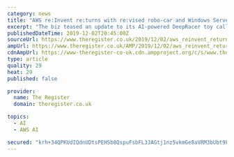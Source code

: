 ```yaml
---
category: news
title: "AWS re:Invent re:turns with re:vised robo-car and Windows Server 2008 re:vitalization plan"
excerpt: "The biz teased an update to its AI-powered DeepRacer toy called DeepRacer Evo. The addition of the extra word \"Evo\" heralds the addition of a stereo camera and a Light Detection and Ranging (LIDAR) sensor. These sensors can be used to integrate obstacle ..."
publishedDateTime: 2019-12-02T20:45:00Z
sourceUrl: https://www.theregister.co.uk/2019/12/02/aws_reinvent_returns/
ampUrl: https://www.theregister.co.uk/AMP/2019/12/02/aws_reinvent_returns/
cdnAmpUrl: https://www-theregister-co-uk.cdn.ampproject.org/c/s/www.theregister.co.uk/AMP/2019/12/02/aws_reinvent_returns/
type: article
quality: 29
heat: 29
published: false

provider:
  name: The Register
  domain: theregister.co.uk

topics:
  - AI
  - AWS AI

secured: "krh+34QPKUdIQdnUDtsPEHSb8QspuFsbFL3JAGtj1nz5vkmGe8aVRM3bUbt9FPUwfNElnjR3XXw6vRXnVZmAmxEc8kA0P87Im/tAJuWp+p0nfyWn8WK1oD/XsMcqs0zy8FEiJOWGr0mu8wEdDs4LhX0wdF5LzhKZhO/q8+I6rqsQeQ2g2sfNyHDBS00DZNp7gkGaO7gTa7yzl9wtFxVlfasuUlwAezsMV+VRQ29kAlLKgsYVrenVuON/9ltJKnEmK7SsUhJ+foKmwcSF2jZyHg==;RKDieIcPZ4FSVzsFT9UxTA=="
---
```


